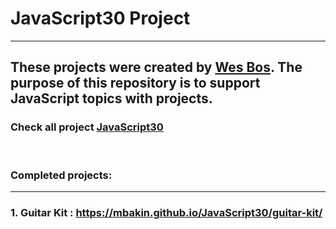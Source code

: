# JavaScript30 Project
<hr>

## These projects were created by [Wes Bos](https://wesbos.com/). The purpose of this repository is to support JavaScript topics with projects.

### Check all project [JavaScript30](https://javascript30.com/)
<br>

### Completed projects:
<hr>

### 1. Guitar Kit : https://mbakin.github.io/JavaScript30/guitar-kit/
